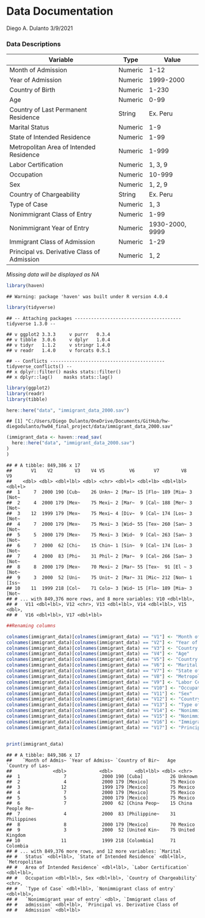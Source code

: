 Data Documentation
================
Diego A. Dulanto
3/9/2021

### Data Descriptions

| Variable                                    | Type    | Value           |
|---------------------------------------------|---------|-----------------|
| Month of Admission                          | Numeric | 1-12            |
| Year of Admission                           | Numeric | 1999-2000       |
| Country of Birth                            | Numeric | 1-230           |
| Age                                         | Numeric | 0-99            |
| Country of Last Permanent Residence         | String  | Ex. Peru        |
| Marital Status                              | Numeric | 1-9             |
| State of Intended Residence                 | Numeric | 1-99            |
| Metropolitan Area of Intended Residence     | Numeric | 1-999           |
| Labor Certification                         | Numeric | 1, 3, 9         |
| Occupation                                  | Numeric | 10-999          |
| Sex                                         | Numeric | 1, 2, 9         |
| Country of Chargeability                    | String  | Ex. Peru        |
| Type of Case                                | Numeric | 1, 3            |
| Nonimmigrant Class of Entry                 | Numeric | 1-99            |
| Nonimmigrant Year of Entry                  | Numeric | 1930-2000, 9999 |
| Immigrant Class of Admission                | Numeric | 1-29            |
| Principal vs. Derivative Class of Admission | Numeric | 1, 2            |

*Missing data will be displayed as NA*

``` r
library(haven)
```

    ## Warning: package 'haven' was built under R version 4.0.4

``` r
library(tidyverse)
```

    ## -- Attaching packages --------------------------------------- tidyverse 1.3.0 --

    ## v ggplot2 3.3.3     v purrr   0.3.4
    ## v tibble  3.0.6     v dplyr   1.0.4
    ## v tidyr   1.1.2     v stringr 1.4.0
    ## v readr   1.4.0     v forcats 0.5.1

    ## -- Conflicts ------------------------------------------ tidyverse_conflicts() --
    ## x dplyr::filter() masks stats::filter()
    ## x dplyr::lag()    masks stats::lag()

``` r
library(ggplot2)
library(readr)
library(tibble)
```

``` r
here::here("data", "immigrant_data_2000.sav")
```

    ## [1] "C:/Users/Diego Dulanto/OneDrive/Documents/GitHub/hw-diegodulanto/hw04_final_project/data/immigrant_data_2000.sav"

``` r
(immigrant_data <- haven::read_sav(
  here::here("data", "immigrant_data_2000.sav")
)
)
```

    ## # A tibble: 849,386 x 17
    ##       V1    V2        V3    V4 V5         V6       V7        V8      V9
    ##    <dbl> <dbl> <dbl+lbl> <dbl> <chr> <dbl+l> <dbl+lb> <dbl+lbl> <dbl+l>
    ##  1     7  2000 190 [Cub~    26 Unkn~ 2 [Mar~ 15 [Flo~ 189 [Mia~ 3 [Not~
    ##  2     4  2000 179 [Mex~    75 Mexi~ 2 [Mar~  9 [Cal~ 188 [Mer~ 3 [Not~
    ##  3    12  1999 179 [Mex~    75 Mexi~ 4 [Div~  9 [Cal~ 174 [Los~ 3 [Not~
    ##  4     7  2000 179 [Mex~    75 Mexi~ 3 [Wid~ 55 [Tex~ 260 [San~ 3 [Not~
    ##  5     5  2000 179 [Mex~    75 Mexi~ 3 [Wid~  9 [Cal~ 263 [San~ 3 [Not~
    ##  6     7  2000  62 [Chi~    15 Chin~ 1 [Sin~  9 [Cal~ 174 [Los~ 3 [Not~
    ##  7     4  2000  83 [Phi~    31 Phil~ 2 [Mar~  9 [Cal~ 266 [San~ 3 [Not~
    ##  8     8  2000 179 [Mex~    70 Mexi~ 2 [Mar~ 55 [Tex~  91 [El ~ 3 [Not~
    ##  9     3  2000  52 [Uni~    75 Unit~ 2 [Mar~ 31 [Mic~ 212 [Non~ 1 [Iss~
    ## 10    11  1999 218 [Col~    71 Colo~ 3 [Wid~ 15 [Flo~ 189 [Mia~ 3 [Not~
    ## # ... with 849,376 more rows, and 8 more variables: V10 <dbl+lbl>,
    ## #   V11 <dbl+lbl>, V12 <chr>, V13 <dbl+lbl>, V14 <dbl+lbl>, V15 <dbl>,
    ## #   V16 <dbl+lbl>, V17 <dbl+lbl>

``` r
##Renaming columns

colnames(immigrant_data)[colnames(immigrant_data) == "V1"] <- "Month of Admission"
colnames(immigrant_data)[colnames(immigrant_data) == "V2"] <- "Year of Admission"
colnames(immigrant_data)[colnames(immigrant_data) == "V3"] <- "Country of Birth"
colnames(immigrant_data)[colnames(immigrant_data) == "V4"] <- "Age"
colnames(immigrant_data)[colnames(immigrant_data) == "V5"] <- "Country of Last Permanent Residence"
colnames(immigrant_data)[colnames(immigrant_data) == "V6"] <- "Marital Status"
colnames(immigrant_data)[colnames(immigrant_data) == "V7"] <- "State of Intended Residence"
colnames(immigrant_data)[colnames(immigrant_data) == "V8"] <- "Metropolitan Area of Intended Residence"
colnames(immigrant_data)[colnames(immigrant_data) == "V9"] <- "Labor Certification"
colnames(immigrant_data)[colnames(immigrant_data) == "V10"] <- "Occupation"
colnames(immigrant_data)[colnames(immigrant_data) == "V11"] <- "Sex"
colnames(immigrant_data)[colnames(immigrant_data) == "V12"] <- "Country of Chargeability"
colnames(immigrant_data)[colnames(immigrant_data) == "V13"] <- "Type of Case"
colnames(immigrant_data)[colnames(immigrant_data) == "V14"] <- "Nonimmigrant class of entry"
colnames(immigrant_data)[colnames(immigrant_data) == "V15"] <- "Nonimmigrant year of entry"
colnames(immigrant_data)[colnames(immigrant_data) == "V16"] <- "Immigrant class of admission"
colnames(immigrant_data)[colnames(immigrant_data) == "V17"] <- "Principal vs. Derivative Class of Admission"


print(immigrant_data)
```

    ## # A tibble: 849,386 x 17
    ##    `Month of Admis~ `Year of Admiss~ `Country of Bir~   Age `Country of Las~
    ##               <dbl>            <dbl>        <dbl+lbl> <dbl> <chr>           
    ##  1                7             2000 190 [Cuba]          26 Unknown         
    ##  2                4             2000 179 [Mexico]        75 Mexico          
    ##  3               12             1999 179 [Mexico]        75 Mexico          
    ##  4                7             2000 179 [Mexico]        75 Mexico          
    ##  5                5             2000 179 [Mexico]        75 Mexico          
    ##  6                7             2000  62 [China Peop~    15 China People Re~
    ##  7                4             2000  83 [Philippine~    31 Philippines     
    ##  8                8             2000 179 [Mexico]        70 Mexico          
    ##  9                3             2000  52 [United Kin~    75 United Kingdom  
    ## 10               11             1999 218 [Colombia]      71 Colombia        
    ## # ... with 849,376 more rows, and 12 more variables: `Marital
    ## #   Status` <dbl+lbl>, `State of Intended Residence` <dbl+lbl>, `Metropolitan
    ## #   Area of Intended Residence` <dbl+lbl>, `Labor Certification` <dbl+lbl>,
    ## #   Occupation <dbl+lbl>, Sex <dbl+lbl>, `Country of Chargeability` <chr>,
    ## #   `Type of Case` <dbl+lbl>, `Nonimmigrant class of entry` <dbl+lbl>,
    ## #   `Nonimmigrant year of entry` <dbl>, `Immigrant class of
    ## #   admission` <dbl+lbl>, `Principal vs. Derivative Class of
    ## #   Admission` <dbl+lbl>
